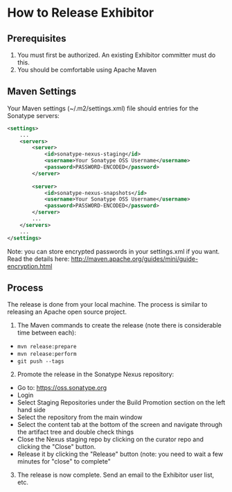 # How to Release Exhibitor


## Prerequisites

1. You must first be authorized. An existing Exhibitor committer must do this.
2. You should be comfortable using Apache Maven

## Maven Settings

Your Maven settings (~/.m2/settings.xml) file should entries for the Sonatype servers:

```xml
<settings>
    ...
    <servers>
        <server>
            <id>sonatype-nexus-staging</id>
            <username>Your Sonatype OSS Username</username>
            <password>PASSWORD-ENCODED</password>
        </server>
 
        <server>
            <id>sonatype-nexus-snapshots</id>
            <username>Your Sonatype OSS Username</username>
            <password>PASSWORD-ENCODED</password>
        </server>
        ...
    </servers>
    ...
</settings>
```

Note: you can store encrypted passwords in your settings.xml if you want. Read the details here: http://maven.apache.org/guides/mini/guide-encryption.html

## Process

The release is done from your local machine. The process is similar to releasing an Apache open source project.

1. The Maven commands to create the release (note there is considerable time between each):
  - `mvn release:prepare`
  - `mvn release:perform`
  - `git push --tags`
2. Promote the release in the Sonatype Nexus repository:
  - Go to: https://oss.sonatype.org
  - Login
  - Select Staging Repositories under the Build Promotion section on the left hand side
  - Select the repository from the main window
  - Select the content tab at the bottom of the screen and navigate through the artifact tree and double check things
  - Close the Nexus staging repo by clicking on the curator repo and clicking the "Close" button.
  - Release it by clicking the "Release" button (note: you need to wait a few minutes for "close" to complete"
3. The release is now complete. Send an email to the Exhibitor user list, etc.

